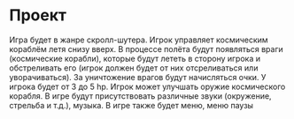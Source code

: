 # Проект
Игра будет в жанре скролл-шутера. Игрок управляет космическим кораблём летя снизу вверх. В процессе полёта будут появляться враги (космические корабли), которые будут лететь в сторону игрока и обстреливать его (игрок должен будет от них отсреливаться или уворачиваться). За уничтожение врагов будут начисляться очки. У игрока будет от 3 до 5 hp. Игрок может улучшать оружие космического корабля. В игре будут присутствовать различные звуки (окружение, стрельба и т.д.), музыка. В игре также будет меню, меню паузы
